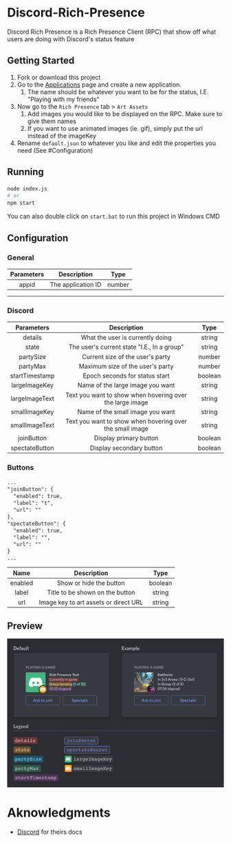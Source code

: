 # Discord-Rich-Presence

Discord Rich Presence is a Rich Presence Client (RPC) that show off what users are doing with Discord's status feature

## Getting Started

1. Fork or download this project
2. Go to the [Applications](https://discordapp.com/developers/applications/) page and create a new application.
   1. The name should be whatever you want to be for the status, I.E. "Playing with my friends"
3. Now go to the `Rich Presence` tab > `Art Assets`
   1. Add images you would like to be displayed on the RPC. Make sure to give them names
   2. If you want to use animated images (ie. gif), simply put the url instead of the imageKey
4. Rename `default.json` to whatever you like and edit the properties you need (See #Configuration)

## Running

```sh
node index.js
# or
npm start
```

You can also double click on `start.bat` to run this project in Windows CMD

## Configuration

### General

| Parameters |               Description               |  Type  |
| :--------: | :-------------------------------------: | :----: |
|   appid    |           The application ID            | number |

---

### Discord

|   Parameters   |                       Description                        |  Type   |
| :------------: | :------------------------------------------------------: | :-----: |
|    details     |             What the user is currently doing             | string  |
|     state      |       The user's current state "I.E., In a group"        | string  |
|   partySize    |             Current size of the user's party             | number  |
|    partyMax    |             Maximum size of the user's party             | number  |
| startTimestamp |              Epoch seconds for status start              | boolean |
| largeImageKey  |             Name of the large image you want             | string  |
| largeImageText | Text you want to show when hovering over the large image | string  |
| smallImageKey  |             Name of the small image you want             | string  |
| smallImageText | Text you want to show when hovering over the small image | string  |
|   joinButton   |               Display primary button                     | boolean |
| spectateButton |               Display secondary button                   | boolean |

### Buttons

```
...
"joinButton": {
  "enabled": true,
  "label": "t",
  "url": ""
},
"spectateButton": {
  "enabled": true,
  "label": "",
  "url": ""
}
...
```

|   Name         |                       Description                        |  Type   |
| :------------: | :------------------------------------------------------: | :-----: |
|    enabled     |                  Show or hide the button                 | boolean |
|     label      |             Title to be shown on the button              | string  |
|      url       |            Image key to art assets or direct URL         | string  |

## Preview

![](docs/Graphical_representation_of_the_legend_for_rich_presence_details.png)

# Aknowledgments

- [Discord](https://discord.com/developers/docs/rich-presence/how-to) for theirs docs
